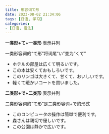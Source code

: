 ```yaml
---
title: 形容词て形
date: 2023-08-02 21:34:06
tags: [日语, 学习]
categories:
- [日语, 语法]
---
```

**一类形+て+一类形**
表示并列

一类形容词的“て形”将词尾“い”变为“くて”

- ホテルの部屋は広くて明るいです。
- この本は安くておもしろいです。
- このリンゴは大きくて、甘くて、おいしいです。
- 軽くて暖かいコートを買いました。

**二类形+で+二类形**
表示并列

二类形容词的“て形”是二类形容词+で的形式

- このコンピュータの操作は簡単で便利です。
- 森さんは親切で優しいです。
- この公園は静かで広いです。

